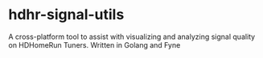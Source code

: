 # hdhr-signal-utils
A cross-platform tool to assist with visualizing and analyzing signal quality on HDHomeRun Tuners. Written in Golang and Fyne
